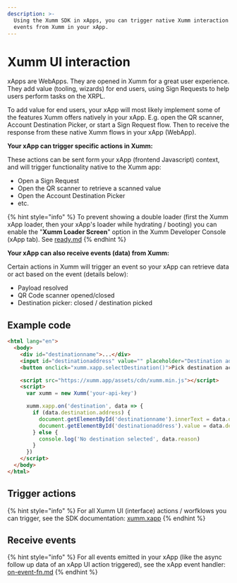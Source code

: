 ```yaml
---
description: >-
  Using the Xumm SDK in xApps, you can trigger native Xumm interaction & receive
  events from Xumm in your xApp.
---
```


# Xumm UI interaction

xApps are WebApps. They are opened in Xumm for a great user experience. They add value (tooling, wizards) for end users, using Sign Requests to help users perform tasks on the XRPL.

To add value for end users, your xApp will most likely implement some of the features Xumm offers natively in your xApp. E.g. open the QR scanner, Account Destination Picker, or start a Sign Request flow. Then to receive the response from these native Xumm flows in your xApp (WebApp).

**Your xApp can trigger specific actions in Xumm:**

These actions can be sent form your xApp (frontend Javascript) context, and will trigger functionality native to the Xumm app:

* Open a Sign Request
* Open the QR scanner to retrieve a scanned value
* Open the Account Destination Picker
* etc.

{% hint style="info" %}
To prevent showing a double loader (first the Xumm xApp loader, then your xApp's loader while hydrating / booting) you can enable the "**Xumm Loader Screen**" option in the Xumm Developer Console (xApp tab). See [ready.md](../../js-ts-sdk/sdk-syntax/xumm.xapp/ready.md "mention")
{% endhint %}

**Your xApp can also receive events (data) from Xumm:**

Certain actions in Xumm will trigger an event so your xApp can retrieve data or act based on the event (details below):

* Payload resolved
* QR Code scanner opened/closed
* Destination picker: closed / destination picked

## Example code

```html
<html lang="en">
  <body>
    <div id="destinationname">...</div>
    <input id="destinationaddress" value="" placeholder="Destination address" />
    <button onclick="xumm.xapp.selectDestination()">Pick destination account</button>

    <script src="https://xumm.app/assets/cdn/xumm.min.js"></script>
    <script>
      var xumm = new Xumm('your-api-key')

      xumm.xapp.on('destination', data => {
        if (data.destination.address) {
          document.getElementById('destinationname').innerText = data.destination.name
          document.getElementById('destinationaddress').value = data.destination.address
        } else {
          console.log('No destination selected', data.reason)
        }
      })
    </script>
  </body>
</html>
```

## Trigger actions

{% hint style="info" %}
For all Xumm UI (interface) actions / worfklows you can trigger, see the SDK documentation: [xumm.xapp](../../js-ts-sdk/sdk-syntax/xumm.xapp/ "mention")
{% endhint %}

## Receive events

{% hint style="info" %}
For all events emitted in your xApp (like the async follow up data of an xApp UI action triggered), see the xApp event handler: [on-event-fn.md](../../js-ts-sdk/sdk-syntax/xumm.xapp/on-event-fn.md "mention")
{% endhint %}
